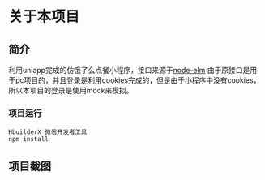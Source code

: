 # 关于本项目
## 简介
利用uniapp完成的仿饿了么点餐小程序，接口来源于[node-elm](https://github.com/bailicangdu/node-elm/blob/master/API.md#8%E8%8E%B7%E5%8F%96%E6%89%80%E6%9C%89%E5%95%86%E9%93%BA%E5%88%86%E7%B1%BB%E5%88%97%E8%A1%A8)
由于原接口是用于pc项目的，并且登录是利用cookies完成的，但是由于小程序中没有cookies，所以本项目的登录是使用mock来模拟。
### 项目运行
```
HbuilderX 微信开发者工具
npm install
```
## 项目截图